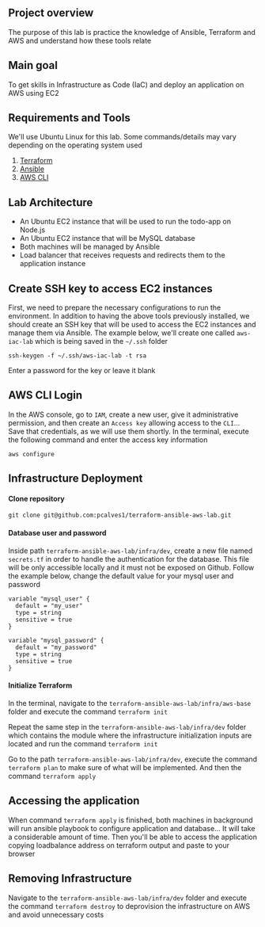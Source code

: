 ## Project overview
The purpose of this lab is practice the knowledge of Ansible, Terraform and AWS and understand how these tools relate

## Main goal
To get skills in Infrastructure as Code (IaC) and deploy an application on AWS using EC2

## Requirements and Tools

We'll use Ubuntu Linux for this lab. Some commands/details may vary depending on the operating system used

1. [Terraform](https://developer.hashicorp.com/terraform/install)
2. [Ansible](https://docs.ansible.com/ansible/latest/installation_guide/index.html)
3. [AWS CLI](https://docs.aws.amazon.com/cli/latest/userguide/getting-started-install.html)

## Lab Architecture
- An Ubuntu EC2 instance that will be used to run the todo-app on Node.js
- An Ubuntu EC2 instance that will be MySQL database
- Both machines will be managed by Ansible
- Load balancer that receives requests and redirects them to the application instance


## Create SSH key to access EC2 instances
First, we need to prepare the necessary configurations to run the environment. In addition to having the above tools previously installed, we should create an SSH key that will be used to access the EC2 instances and manage them via Ansible. The example below, we'll create one called `aws-iac-lab` which is being saved in the `~/.ssh` folder

    ssh-keygen -f ~/.ssh/aws-iac-lab -t rsa

Enter a password for the key or leave it blank


## AWS CLI Login
In the AWS console, go to `IAM`, create a new user, give it administrative permission, and then create an `Access key` allowing access to the `CLI`... Save that credentials, as we will use them shortly. In the terminal, execute the following command and enter the access key information

    aws configure

## Infrastructure Deployment
#### Clone repository

    git clone git@github.com:pcalves1/terraform-ansible-aws-lab.git

#### Database user and password
Inside path `terraform-ansible-aws-lab/infra/dev`, create a new file named `secrets.tf` in order to handle the authentication for the database. This file will be only accessible locally and it must not be exposed on Github. Follow the example below, change the default value for your mysql user and password

```
variable "mysql_user" {
  default = "my_user"
  type = string
  sensitive = true
}

variable "mysql_password" {
  default = "my_password"
  type = string
  sensitive = true
}
```

#### Initialize Terraform
In the terminal, navigate to the `terraform-ansible-aws-lab/infra/aws-base` folder and execute the command `terraform init`

Repeat the same step in the `terraform-ansible-aws-lab/infra/dev` folder which contains the module where the infrastructure initialization inputs are located and run the command `terraform init`
    
Go to the path `terraform-ansible-aws-lab/infra/dev`, execute the command `terraform plan` to make sure of what will be implemented. And then the command `terraform apply`


## Accessing the application
When command `terraform apply` is finished, both machines in background will run ansible playbook to configure application and database... It will take a considerable amount of time. Then you'll be able to access the application copying loadbalance address on terraform output and paste to your browser

## Removing Infrastructure
Navigate to the `terraform-ansible-aws-lab/infra/dev` folder and execute the command `terraform destroy` to deprovision the infrastructure on AWS and avoid unnecessary costs
